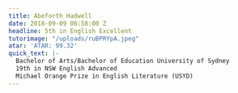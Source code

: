 ```yaml
---
title: Abeforth Hadwell
date: 2018-09-09 06:58:00 Z
headline: 5th in English Excellent
tutorimage: "/uploads/ruBPRYpA.jpeg"
atar: 'ATAR: 99.32'
quick_text: |-
  Bachelor of Arts/Bachelor of Education University of Sydney
  19th in NSW English Advanced
  Michael Orange Prize in English Literature (USYD)
---
```


